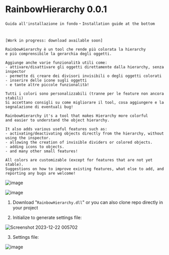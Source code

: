 # RainbowHierarchy 0.0.1

`Guida all'installazione in fondo` - `Installation guide at the bottom`
#

`[Work in progress: download available soon]`
```
RainbowHierarchy è un tool che rende più colorata la hierarchy
e più comprensibile la gerarchia degli oggetti.

Aggiunge anche varie funzionalità utili come:
- attivare/disattivare gli oggetti direttamente dalla hierarchy, senza inspector
- permette di creare dei divisori invisibili o degli oggetti colorati
- inserire delle icone sugli oggetti
- e tante altre piccole funzionalità!

Tutti i colori sono personalizzabili (tranne per le feature non ancora stabili)
Si accettano consigli su come migliorare il tool, cosa aggiungere e la segnalazione di eventuali bug!
```

```
RainbowHierarchy it's a tool that makes Hierarchy more colorful
and easier to understand the object hierarchy.

It also adds various useful features such as:
- activating/deactivating objects directly from the hierarchy, without using the inspector.
- allowing the creation of invisible dividers or colored objects.
- adding icons to objects.
- and many other small features!

All colors are customizable (except for features that are not yet stable).
Suggestions on how to improve existing features, what else to add, and reporting any bugs are welcome!
```

![image](https://github.com/Akthanar/RainbowHierarchy/assets/60467161/4e5296c5-86ce-40be-9a13-3227b0288a6a)

![image](https://github.com/Akthanar/RainbowHierarchy/assets/60467161/ad68b22a-cd26-4912-8953-c6dceb1fb64e)


1) Download "`RainbowHierarchy.dll`"
   or you can also clone repo directly in your project

2) Initialize to generate settings file:

![Screenshot 2023-12-22 005702](https://github.com/Akthanar/RainbowHierarchy/assets/60467161/b08b80fe-4460-49a0-8a53-f21dae3ee616)

3) Settings file:

![image](https://github.com/Akthanar/RainbowHierarchy/assets/60467161/6a3ab16c-6fbe-4d55-9662-f7b5ecf95539)

